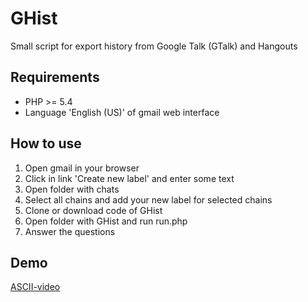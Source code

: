 GHist
=====

Small script for export history from Google Talk (GTalk) and Hangouts

Requirements
------------

* PHP >= 5.4
* Language 'English (US)' of gmail web interface

How to use
----------

1. Open gmail in your browser
2. Click in link 'Create new label' and enter some text
3. Open folder with chats
4. Select all chains and add your new label for selected chains
5. Clone or download code of GHist
6. Open folder with GHist and run run.php
7. Answer the questions

Demo
----

[ASCII-video](http://ascii.io/a/4991)
